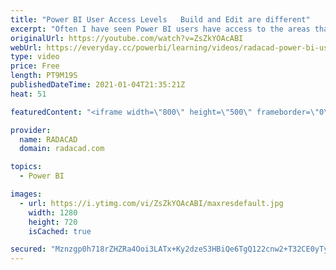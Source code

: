 ```yaml
---
title: "Power BI User Access Levels   Build and Edit are different"
excerpt: "Often I have seen Power BI users have access to the areas that they shouldn’t. In Power BI, you can share a report with a user just for view only, or give them access to view and built, or to Edit. These are all different levels of access. Build access is the one that is often is confused with Edit."
originalUrl: https://youtube.com/watch?v=ZsZkYOAcABI
webUrl: https://everyday.cc/powerbi/learning/videos/radacad-power-bi-user-access-levels-build-and-edit-are-different/
type: video
price: Free
length: PT9M19S
publishedDateTime: 2021-01-04T21:35:21Z
heat: 51

featuredContent: "<iframe width=\"800\" height=\"500\" frameborder=\"0\" src=\"https://www.youtube.com/embed/ZsZkYOAcABI\" allow=\"accelerometer; autoplay; encrypted-media; gyroscope; picture-in-picture\" allowfullscreen></iframe>"

provider:
  name: RADACAD
  domain: radacad.com

topics:
  - Power BI

images:
  - url: https://i.ytimg.com/vi/ZsZkYOAcABI/maxresdefault.jpg
    width: 1280
    height: 720
    isCached: true

secured: "Mznzgp0h718rZHZRa4Ooi3LATx+Ky2dzeS3HBiQe6TgQ122cnw2+T32CE0yTyXQqUDFLR95OgU0jSamm35xS7mU1jNMRZm274SmH7DmV/wQxBzGTa7Aoc1b9ufxa296qpUphHYPjrJgI3cGjwZn+Ohwq8sJg9VvD0jzMq+/4tr6LRIV/d3rYP1N5OgfFcJOEsGm56JwtNJO9G6fAX9pL5wX6MUZMABi2Jj4FdGaqC8gapWjLzhepYqlshftjFxm8xWIbNRh4GiHC3rX/u14gk3IxfAK6gUzn57TP3RxD6v+wMEE45sHbpWLoP/3xaRRL6rPXugE+zSThK4pwccPDZD/3gRncIyQ1EWRrHP0YB6LtCfZ+KgYj/0b7tN3eZu8xdG7EOx02k9fcIX2pEr5HrUYs3VttirugCxjLg7m7s+c=;ZVZQrYHhTVG37T/pFVajcQ=="
---
```


